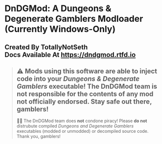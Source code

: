 # DnDGMod: A Dungeons & Degenerate Gamblers Modloader (Currently Windows-Only)
## Created By TotallyNotSeth <br> Docs Available At https://dndgmod.rtfd.io

> ⚠️ Mods using this software are able to inject code into your *Dungeons & Degenerate Gamblers* executable!
> The DnDGMod team is **not** responsible for the contents of any mod not officially endorsed. Stay safe out there, 
> gamblers!
> ---
> 🏴‍☠️ The DnDGMod team does **not** condone piracy! Please **do not** distrubute compiled *Dungeons and 
> Degenerate Gamblers* executables (modded or unmodded) or decompiled source code. Thank you, gamblers!